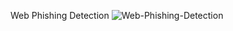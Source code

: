 Web Phishing Detection
![Web-Phishing-Detection](https://github.com/user-attachments/assets/ded98e6f-3bb1-4f33-afcb-8947a30e83c7)
